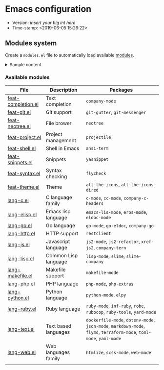 # Emacs configuration

- Version: _insert your big int here_
- Time-stamp: <2019-06-05 15:26:22>

## Modules system

Create a `modules.el` file to automatically load available [modules](./modules/).

<details>
    <summary>Sample content</summary>

```
(require 'feat-theme)

(require 'feat-completion)
(require 'feat-git)
(require 'feat-neotree)
(require 'feat-project)
(require 'feat-shell)
(require 'feat-snippets)
(require 'feat-syntax)

(require 'lang-c)
(require 'lang-elisp)
(require 'lang-go)
(require 'lang-http)
(require 'lang-js)
(require 'lang-lisp)
(require 'lang-makefile)
(require 'lang-php)
(require 'lang-python)
(require 'lang-ruby)
(require 'lang-text)
(require 'lang-web)
```
</details>

### Available modules

| File                                               | Description          | Packages                                                                                                            |
|----------------------------------------------------|----------------------|---------------------------------------------------------------------------------------------------------------------|
| [feat-completion.el](./modules/feat-completion.el) | Text completion      | `company-mode`                                                                                                      |
| [feat-git.el](./modules/feat-git.el)               | Git support          | `git-gutter`, `git-messenger`                                                                                       |
| [feat-neotree.el](./modules/feat-neotree.el)       | File brower          | `neotree`                                                                                                           |
| [feat-project.el](./modules/feat-project.el)       | Project management   | `projectile`                                                                                                        |
| [feat-shell.el](./modules/feat-shell.el)           | Shell in Emacs       | `ansi-term`                                                                                                         |
| [feat-snippets.el](./modules/feat-snippets.el)     | Snippets             | `yasnippet`                                                                                                         |
| [feat-syntax.el](./modules/feat-syntax.el)         | Syntax checking      | `flycheck`                                                                                                          |
| [feat-theme.el](./modules/feat-theme.el)           | Theme                | `all-the-icons`, `all-the-icons-dired`                                                                              |
| [lang-c.el](./modules/lang-c.el)                   | C language family    | `c-mode`, `cc-mode`, `company-c-headers`                                                                            |
| [lang-elisp.el](./modules/lang-elisp.el)           | Emacs lisp language  | `emacs-lis-mode`, `eros-mode`, `eldoc-mode`                                                                         |
| [lang-go.el](./modules/lang-go.el)                 | Go language          | `go-mode`, `go-eldoc`, `company-go`                                                                                 |
| [lang-http.el](./modules/lang-http.el)             | HTTP support         | `restclient`                                                                                                        |
| [lang-js.el](./modules/lang-js.el)                 | Javascript language  | `js2-mode`, `js2-refactor`, `xref-js2`, `company-tern`                                                              |
| [lang-lisp.el](./modules/lang-lisp.el)             | Common Lisp language | `lisp-mode`, `slime`, `slime-company`                                                                               |
| [lang-makefile.el](./modules/lang-makefile.el)     | Makefile support     | `makefile-mode`                                                                                                     |
| [lang-php.el](./modules/lang-php.el)               | PHP language         | `php-mode`, `php-extras`                                                                                            |
| [lang-python.el](./modules/lang-python.el)         | Python language      | `python-mode`, `elpy`                                                                                               |
| [lang-ruby.el](./modules/lang-ruby.el)             | Ruby language        | `ruby-mode`, `inf-ruby`, `robe`, `rubocop`, `ruby-tools`, `yard-mode`                                               |
| [lang-text.el](./modules/lang-text.el)             | Text based languages | `dockerfile-mode`, `dotenv-mode`, `json-mode`, `markdown-mode`, `flymd`, `terraform-mode`, `toml-mode`, `yaml-mode` |
| [lang-web.el](./modules/lang-web.el)               | Web languages family | `htmlize`, `scss-mode`, `web-mode`                                                                                  |
|                                                    |                      |                                                                                                                     |
